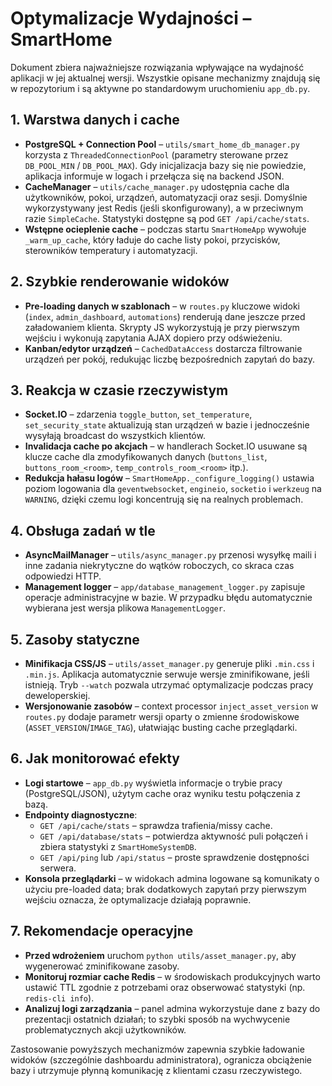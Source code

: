 # Optymalizacje Wydajności – SmartHome

Dokument zbiera najważniejsze rozwiązania wpływające na wydajność aplikacji w jej aktualnej wersji. Wszystkie opisane mechanizmy znajdują się w repozytorium i są aktywne po standardowym uruchomieniu `app_db.py`.

## 1. Warstwa danych i cache
- **PostgreSQL + Connection Pool** – `utils/smart_home_db_manager.py` korzysta z `ThreadedConnectionPool` (parametry sterowane przez `DB_POOL_MIN` / `DB_POOL_MAX`). Gdy inicjalizacja bazy się nie powiedzie, aplikacja informuje w logach i przełącza się na backend JSON.
- **CacheManager** – `utils/cache_manager.py` udostępnia cache dla użytkowników, pokoi, urządzeń, automatyzacji oraz sesji. Domyślnie wykorzystywany jest Redis (jeśli skonfigurowany), a w przeciwnym razie `SimpleCache`. Statystyki dostępne są pod `GET /api/cache/stats`.
- **Wstępne ocieplenie cache** – podczas startu `SmartHomeApp` wywołuje `_warm_up_cache`, który ładuje do cache listy pokoi, przycisków, sterowników temperatury i automatyzacji.

## 2. Szybkie renderowanie widoków
- **Pre-loading danych w szablonach** – w `routes.py` kluczowe widoki (`index`, `admin_dashboard`, `automations`) renderują dane jeszcze przed załadowaniem klienta. Skrypty JS wykorzystują je przy pierwszym wejściu i wykonują zapytania AJAX dopiero przy odświeżeniu.
- **Kanban/edytor urządzeń** – `CachedDataAccess` dostarcza filtrowanie urządzeń per pokój, redukując liczbę bezpośrednich zapytań do bazy.

## 3. Reakcja w czasie rzeczywistym
- **Socket.IO** – zdarzenia `toggle_button`, `set_temperature`, `set_security_state` aktualizują stan urządzeń w bazie i jednocześnie wysyłają broadcast do wszystkich klientów. 
- **Invalidacja cache po akcjach** – w handlerach Socket.IO usuwane są klucze cache dla zmodyfikowanych danych (`buttons_list`, `buttons_room_<room>`, `temp_controls_room_<room>` itp.).
- **Redukcja hałasu logów** – `SmartHomeApp._configure_logging()` ustawia poziom logowania dla `geventwebsocket`, `engineio`, `socketio` i `werkzeug` na `WARNING`, dzięki czemu logi koncentrują się na realnych problemach.

## 4. Obsługa zadań w tle
- **AsyncMailManager** – `utils/async_manager.py` przenosi wysyłkę maili i inne zadania niekrytyczne do wątków roboczych, co skraca czas odpowiedzi HTTP.
- **Management logger** – `app/database_management_logger.py` zapisuje operacje administracyjne w bazie. W przypadku błędu automatycznie wybierana jest wersja plikowa `ManagementLogger`.

## 5. Zasoby statyczne
- **Minifikacja CSS/JS** – `utils/asset_manager.py` generuje pliki `.min.css` i `.min.js`. Aplikacja automatycznie serwuje wersje zminifikowane, jeśli istnieją. Tryb `--watch` pozwala utrzymać optymalizacje podczas pracy deweloperskiej.
- **Wersjonowanie zasobów** – context processor `inject_asset_version` w `routes.py` dodaje parametr wersji oparty o zmienne środowiskowe (`ASSET_VERSION`/`IMAGE_TAG`), ułatwiając busting cache przeglądarki.

## 6. Jak monitorować efekty
- **Logi startowe** – `app_db.py` wyświetla informacje o trybie pracy (PostgreSQL/JSON), użytym cache oraz wyniku testu połączenia z bazą.
- **Endpointy diagnostyczne**:
  - `GET /api/cache/stats` – sprawdza trafienia/missy cache.
  - `GET /api/database/stats` – potwierdza aktywność puli połączeń i zbiera statystyki z `SmartHomeSystemDB`.
  - `GET /api/ping` lub `/api/status` – proste sprawdzenie dostępności serwera.
- **Konsola przeglądarki** – w widokach admina logowane są komunikaty o użyciu pre-loaded data; brak dodatkowych zapytań przy pierwszym wejściu oznacza, że optymalizacje działają poprawnie.

## 7. Rekomendacje operacyjne
- **Przed wdrożeniem** uruchom `python utils/asset_manager.py`, aby wygenerować zminifikowane zasoby.
- **Monitoruj rozmiar cache Redis** – w środowiskach produkcyjnych warto ustawić TTL zgodnie z potrzebami oraz obserwować statystyki (np. `redis-cli info`).
- **Analizuj logi zarządzania** – panel admina wykorzystuje dane z bazy do prezentacji ostatnich działań; to szybki sposób na wychwycenie problematycznych akcji użytkowników.

Zastosowanie powyższych mechanizmów zapewnia szybkie ładowanie widoków (szczególnie dashboardu administratora), ogranicza obciążenie bazy i utrzymuje płynną komunikację z klientami czasu rzeczywistego.